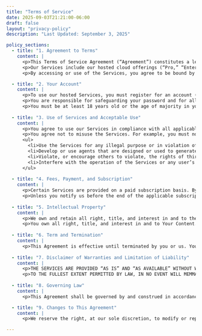 ```yaml
---
title: "Terms of Service"
date: 2025-09-03T21:21:00-06:00
draft: false
layout: "privacy-policy"
description: "Last Updated: September 3, 2025"

policy_sections:
  - title: "1. Agreement to Terms"
    content: |
      <p>This Terms of Service Agreement (“Agreement”) constitutes a legally binding agreement made between you, whether personally or on behalf of an entity (“you,” “your”), and MemMachine (“we,” “us,” or “our”), concerning your access to and use of the memmachine.ai website as well as any other media form, media channel, mobile website or mobile application related, linked, or otherwise connected thereto (collectively, the “Site” and the “Services”).</p>
      <p>Our Services include our hosted cloud offerings (“Pro,” “Enterprise”) and any other solutions offered by MemMachine. This Agreement does not govern the self-hosted, open-source version of our software, which is provided under the applicable open-source license available in the software repository.</p>
      <p>By accessing or use of the Services, you agree to be bound by this Agreement. If you do not agree to all the terms and conditions of this Agreement, you are expressly prohibited from using the Services and you must discontinue use immediately.</p>

  - title: "2. Your Account"
    content: |
      <p>To use our hosted Services, you must register for an account (“Account”). You agree to provide accurate, current, and complete information during the registration process and to update such information to keep it accurate, current, and complete. We reserve the right to suspend or terminate your Account if any information provided during the registration process or thereafter proves to be inaccurate, not current, or incomplete.</p>
      <p>You are responsible for safeguarding your password and for all activities that occur under your Account. You agree to notify us immediately of any unauthorized use of your Account. We are not liable for any loss or damage arising from your failure to comply with this security obligation.</p>
      <p>You must be at least 18 years old or the age of majority in your jurisdiction to open an Account and use our Services.</p>
    
  - title: "3. Use of Services and Acceptable Use"
    content: |
      <p>You agree to use our Services in compliance with all applicable laws, rules, and regulations. You are solely responsible for all data, information, and content you or your end-users provide, upload, or store in the Services (“Your Content”).</p>
      <p>You agree not to misuse the Services. For example, you must not, and must not attempt to, do the following:</p>
      <ul>
        <li>Use the Services for any illegal purpose or in violation of any local, state, national, or international law;</li>
        <li>Develop or use agents that are designed or used to generate spam, malware, or content that is defamatory, obscene, or promotes hatred or violence;</li>
        <li>Violate, or encourage others to violate, the rights of third parties, including by infringing or misappropriating their intellectual property rights;</li>
        <li>Interfere with the operation of the Services or any user’s enjoyment of the Services, including by uploading or otherwise disseminating any virus, adware, spyware, worm, or other malicious code.</li>
      </ul>
    
  - title: "4. Fees, Payment, and Subscription"
    content: |
      <p>Certain Services are provided on a paid subscription basis. By selecting a paid Service, you agree to pay us the monthly or annual subscription fees indicated for that service. Payments will be charged on a pre-pay basis on the day you sign up for a paid Service and will cover the use of that service for a monthly or annual subscription period as indicated. Subscription fees are not refundable.</p>
      <p>Unless you notify us before the end of the applicable subscription period that you want to cancel, your subscription will automatically renew and you authorize us to collect the then-applicable annual or monthly subscription fee using any credit card or other payment mechanism we have on record for you.</p>
    
  - title: "5. Intellectual Property"
    content: |
      <p>We own and retain all right, title, and interest in and to the Services and all related intellectual property rights. We grant you a limited, non-exclusive, non-sublicensable, non-transferable license to use the Services in accordance with this Agreement.</p>
      <p>You own all right, title, and interest in and to Your Content. You grant us a worldwide, non-exclusive, royalty-free license to use, reproduce, modify, and display Your Content solely as necessary to provide the Services to you.</p>
    
  - title: "6. Term and Termination"
    content: |
      <p>This Agreement is effective until terminated by you or us. You may cancel your Account at any time through the Service's interface. We reserve the right to suspend or terminate your access to the Services at our sole discretion, without notice, for any conduct that we believe violates this Agreement or is harmful to other users of the Services, us, or third parties, or for any other reason.</p>
    
  - title: "7. Disclaimer of Warranties and Limitation of Liability"
    content: |
      <p>THE SERVICES ARE PROVIDED “AS IS” AND “AS AVAILABLE” WITHOUT WARRANTIES OF ANY KIND, EITHER EXPRESS OR IMPLIED. WE DISCLAIM ALL WARRANTIES, EXPRESS OR IMPLIED, INCLUDING, BUT NOT LIMITED TO, IMPLIED WARRANTIES OF MERCHANTABILITY, FITNESS FOR A PARTICULAR PURPOSE, AND NON-INFRINGEMENT.</p>
      <p>TO THE FULLEST EXTENT PERMITTED BY LAW, IN NO EVENT WILL MEMMACHINE, ITS AFFILIATES, OFFICERS, EMPLOYEES, AGENTS, SUPPLIERS, OR LICENSORS BE LIABLE FOR ANY INDIRECT, INCIDENTAL, SPECIAL, PUNITIVE, COVER, OR CONSEQUENTIAL DAMAGES (INCLUDING, WITHOUT LIMITATION, DAMAGES FOR LOST PROFITS, REVENUE, GOODWILL, USE, OR CONTENT) HOWEVER CAUSED, UNDER ANY THEORY OF LIABILITY, INCLUDING, WITHOUT LIMITATION, CONTRACT, TORT, WARRANTY, NEGLIGENCE, OR OTHERWISE, EVEN IF WE HAVE BEEN ADVISED AS TO THE POSSIBILITY OF SUCH DAMAGES.</p>
    
  - title: "8. Governing Law"
    content: |
      <p>This Agreement shall be governed by and construed in accordance with the laws of the State of Colorado, United States, without regard to its conflict of law principles.</p>

  - title: "9. Changes to This Agreement"
    content: |
      <p>We reserve the right, at our sole discretion, to modify or replace this Agreement at any time. If a revision is material, we will provide at least 30 days' notice prior to any new terms taking effect. What constitutes a material change will be determined at our sole discretion.</p>

---
```

